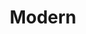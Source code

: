 ---
slug: x-personalization
title: Modern
category: smartcatalog
subcategory: argument
sort: 3
icon: star
description: We fight the use of PDF and scanned catalog. The smart catalog presents your products in a modern way. Graphic design can easily be adapted to your identity.
argument: yes
---